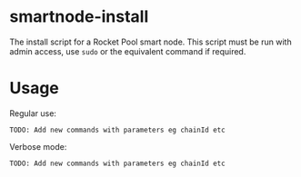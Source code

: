 # smartnode-install
The install script for a Rocket Pool smart node. This script must be run with admin access, use `sudo` or the equivalent command if required.

# Usage

Regular use:

`TODO: Add new commands with parameters eg chainId etc`

Verbose mode:

`TODO: Add new commands with parameters eg chainId etc`
